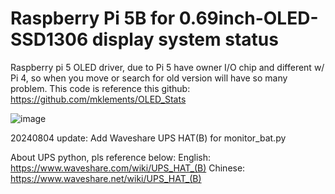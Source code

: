 # Raspberry Pi 5B for 0.69inch-OLED-SSD1306 display system status
Raspberry pi 5 OLED driver, due to Pi 5 have owner I/O chip and different w/ Pi 4, so when you move or search for old version will have so many problem.
This code is reference this github:
https://github.com/mklements/OLED_Stats

![image](https://github.com/user-attachments/assets/1137015e-93ed-4245-9929-ba4e3a671c56)

20240804 update:
Add Waveshare UPS HAT(B) for monitor_bat.py

About UPS python, pls reference below:
English:
https://www.waveshare.com/wiki/UPS_HAT_(B)
Chinese:
https://www.waveshare.net/wiki/UPS_HAT_(B)
